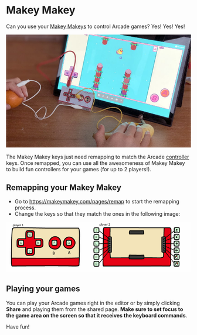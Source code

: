 # Makey Makey

Can you use your [Makey Makeys](https://makeymakey.com/) to control Arcade games? Yes! Yes! Yes!

![A banana used to play a Arcade game with Makey Makey](../static/hardware/makey-makey/hands.jpg)

The Makey Makey keys just need remapping to match the Arcade [controller](https://arcade.makecode.com/reference/controller) keys.
Once remapped, you can use all the awesomeness of Makey Makey to build fun controllers for your games (for up to 2 players!). 

## Remapping your Makey Makey

* Go to https://makeymakey.com/pages/remap to start the remapping process.
* Change the keys so that they match the ones in the following image:

![Makey Makey remapping](../static/hardware/makey-makey/remap.png)

## Playing your games

You can play your Arcade games right in the editor or by simply clicking **Share** and playing them from the shared page. **Make sure to set focus to the game area on the screen so that it receives the keyboard commands**.

Have fun!

